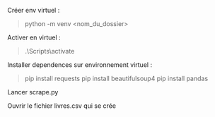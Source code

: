 
Créer env virtuel :
>python -m venv <nom_du_dossier>

Activer en virtuel : 
> .\Scripts\activate

Installer dependences sur environnement virtuel :
> pip install requests
> pip install beautifulsoup4
> pip install pandas

Lancer scrape.py

Ouvrir le fichier livres.csv qui se crée


